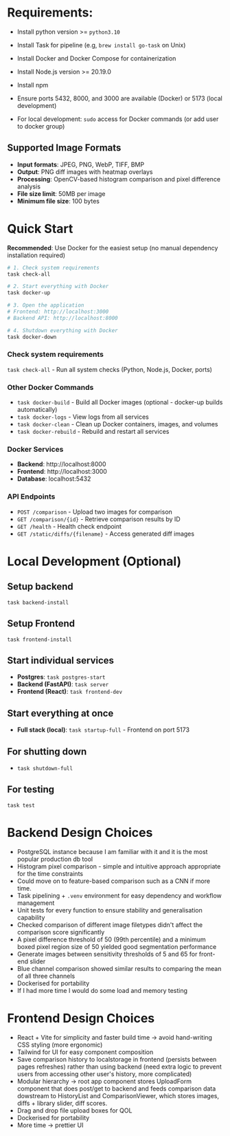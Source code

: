 # Requirements:

- Install python version >= `python3.10`

- Install Task for pipeline (e.g, `brew install go-task` on Unix)

- Install Docker and Docker Compose for containerization

- Install Node.js version >= 20.19.0

- Install npm

- Ensure ports 5432, 8000, and 3000 are available (Docker) or 5173 (local development)

- For local development: `sudo` access for Docker commands (or add user to docker group)

## Supported Image Formats

- **Input formats**: JPEG, PNG, WebP, TIFF, BMP
- **Output**: PNG diff images with heatmap overlays
- **Processing**: OpenCV-based histogram comparison and pixel difference analysis
- **File size limit**: 50MB per image
- **Minimum file size**: 100 bytes

# Quick Start

**Recommended**: Use Docker for the easiest setup (no manual dependency installation required)

```bash
# 1. Check system requirements
task check-all

# 2. Start everything with Docker
task docker-up

# 3. Open the application
# Frontend: http://localhost:3000
# Backend API: http://localhost:8000

# 4. Shutdown everything with Docker
task docker-down
```

### Check system requirements
`task check-all` - Run all system checks (Python, Node.js, Docker, ports)

### Other Docker Commands
- `task docker-build` - Build all Docker images (optional - docker-up builds automatically)
- `task docker-logs` - View logs from all services
- `task docker-clean` - Clean up Docker containers, images, and volumes
- `task docker-rebuild` - Rebuild and restart all services

### Docker Services
- **Backend**: http://localhost:8000
- **Frontend**: http://localhost:3000
- **Database**: localhost:5432

### API Endpoints
- `POST /comparison` - Upload two images for comparison
- `GET /comparison/{id}` - Retrieve comparison results by ID
- `GET /health` - Health check endpoint
- `GET /static/diffs/{filename}` - Access generated diff images

# Local Development (Optional)

## Setup backend
`task backend-install`

## Setup Frontend
`task frontend-install`

## Start individual services
- **Postgres**: `task postgres-start`
- **Backend (FastAPI)**: `task server`
- **Frontend (React)**: `task frontend-dev`

## Start everything at once
- **Full stack (local)**: `task startup-full` - Frontend on port 5173

## For shutting down

- `task shutdown-full`

## For testing

`task test`

# Backend Design Choices

- PostgreSQL instance because I am familiar with it and it is the most popular production db tool
- Histogram pixel comparison - simple and intuitive approach appropriate for the time constraints
- Could move on to feature-based comparison such as a CNN if more time.
- Task pipelining + `.venv` environment for easy dependency and workflow management
- Unit tests for every function to ensure stability and generalisation capability
- Checked comparison of different image filetypes didn't affect the comparison score significantly
- A pixel difference threshold of 50 (99th percentile) and a minimum boxed pixel region size of 50 yielded good segmentation performance
- Generate images between sensitivity thresholds of 5 and 65 for front-end slider
- Blue channel comparison showed similar results to comparing the mean of all three channels
- Dockerised for portability 
- If I had more time I would do some load and memory testing

# Frontend Design Choices

- React + Vite for simplicity and faster build time -> avoid hand-writing CSS styling (more ergonomic)
- Tailwind for UI for easy component composition
- Save comparison history to localstorage in frontend (persists between pages refreshes) rather than using backend (need extra logic to prevent users from accessing other user's history, more complicated)
- Modular hierarchy -> root app component stores UploadForm component that does post/get to backend and feeds comparison data dowstream to HistoryList and ComparisonViewer, which stores images, diffs + library slider, diff scores.
- Drag and drop file upload boxes for QOL
- Dockerised for portability 
- More time -> prettier UI
